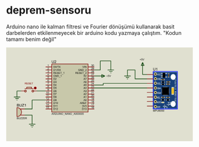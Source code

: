 # deprem-sensoru
Arduino nano ile kalman filtresi ve Fourier dönüşümü kullanarak basit darbelerden etkilenmeyecek bir arduino kodu yazmaya çalıştım. "Kodun tamamı benim değil"


![sematik](https://raw.githubusercontent.com/xazizdmrx/deprem-sensoru/refs/heads/main/resim/sema.png)
